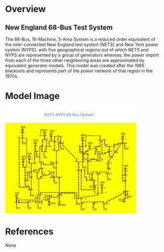 # Overview
## New England 68-Bus Test System
The 68-Bus, 16-Machine, 5-Area System is a reduced order equivalent of the inter-connected New England test system (NETS) and New York power system (NYPS), with five geographical regions out of which NETS and NYPS are represented by a group of generators whereas, the power import from each of the three other neighboring areas are approximated by equivalent generator models. This model was created after the 1965 blackouts and represents part of the power network of that region in the 1970s.

# Model Image
![Model Image](assets/ne-68bus.jpg)

# References
None
